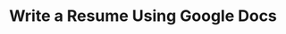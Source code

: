 ---
title: Write a Resume Using Google Docs
slides:
  - title: Write a Resume Using Google Docs
    content_markdown: '# Write a Resume Using Google Docs&nbsp;'
    background_color: '#fdffb0'
    background_image:
    background_size: cover
  - title: Resumes
    content_markdown: '## Resumes'
    background_color: '#fdffb0'
    background_image:
    background_size: cover
  - title: What is a resume?
    content_markdown: |-
      What is a resume?

      * A document meant to show your work experience.&nbsp;
      * Generally written using Google Drive or Microsoft Word.
      * Ideally 1&nbsp; page.
    background_color: '#fdffb0'
    background_image:
    background_size: cover
  - title: Resume Basics
    content_markdown: |-
      Resume Basics

      * Contact Information&nbsp;
      * Objective or Summary (Optional )&nbsp;
      * Education&nbsp;
      * Work Experience&nbsp;
      * Skills
      * Certifications
      * Honors,&nbsp;
      * Volunteer Work
      * Foreign Languages
    background_color: '#fdffb0'
    background_image:
    background_size: cover
  - title: Resume Basics
    content_markdown:
    background_color: '#fdffb0'
    background_image: /uploads/write-a-resume-using-google-docs/1.png
    background_size: contain
  - title: Required Sections
    content_markdown: >-
      Required Sections&nbsp;


      * **Contact Information:** Name, Address, Phone Number, Email, Website

      * **Education:** List most recent education first. Indicate majors/ areas
      of study and if degrees were completed.&nbsp;

      * **Work Experience**\: Ideally, list two most recent jobs. Three jobs can
      be listed if you need to fill space.

      * **Skills**\: Commonly listed include**&nbsp;**Microsoft Suite (Word,
      Excel, Powerpoint), Computer Programs, Social Media, Customer Service,
      Teamwork, Leadership, Bilingual
    background_color: '#fdffb0'
    background_image:
    background_size: cover
  - title: Additional Sections
    content_markdown: >-
      Additional Sections


      * **Certifications and Licenses:&nbsp;**Driver's License, CPR

      * **Honors and Awards:** Education honors can be merged with the Education
      Section. Awards can include: Employee of the Month, 1st Place Prizes.

      * **Volunteer Work:** Not necessary to include volunteer title, do include
      years volunteered.&nbsp;

      * **Languages:** Indicate Proficiency: Elementary, Intermediate, Advanced,
      Full/ Native

      * **Interests:** Hobbies, sports, recreational activities, things you like
      to learn about.
    background_color: '#fdffb0'
    background_image:
    background_size: cover
  - title: What is an Objective/ Summary?
    content_markdown: >-
      What is an Objective/ Summary?


      * This section usually consists of 1-3 lines, and it’s below your contact
      information.

      * Important to include in resume if you have never had a job before, or
      little experience related in the job you are applying to.

      * Emphasize on your key qualifications, skills, and goals.
    background_color: '#fdffb0'
    background_image:
    background_size: cover
  - title: Objective/ Summary
    content_markdown:
    background_color: '#fdffb0'
    background_image: /uploads/write-a-resume-using-google-docs/a.png
    background_size: cover
  - title: What do I do if I don’t have enough on my resume?
    content_markdown: >-
      What do I do if I don’t have enough on my resume?


      * Volunteer

      * Learn a New Language&nbsp;

      * Get a license/ certification: CPR, Forklift License, PERC Card, CNC
      Operation, software programs, coding&nbsp;
    background_color: '#fdffb0'
    background_image:
    background_size: cover
  - title: Cover Letters & CVs
    content_markdown: >-
      * **Cover Letters**\: A motivational letter written to a potential
      employer, generally several paragraphs in length. Cover letters should
      show in depth knowledge of the company or organisation you are applying
      to.

      * **CVs:** This is a comprehensive list of all published works,
      exhibitions, conferences, awards, and honors a person has received.
      Nothing should be left out\! The longer a CV is, the better. CVs are often
      needed for academic, artistic and creative jobs.
    background_color: '#fdffb0'
    background_image:
    background_size: cover
  - title:
    content_markdown:
    background_color: '#fdffb0'
    background_image:
    background_size: cover
  - title:
    content_markdown:
    background_color: '#fdffb0'
    background_image:
    background_size: cover
  - title:
    content_markdown:
    background_color: '#fdffb0'
    background_image:
    background_size: cover
  - title:
    content_markdown:
    background_color: '#fdffb0'
    background_image:
    background_size: cover
  - title:
    content_markdown:
    background_color: '#fdffb0'
    background_image:
    background_size: cover
  - title:
    content_markdown:
    background_color: '#fdffb0'
    background_image:
    background_size: cover
  - title:
    content_markdown:
    background_color: '#fdffb0'
    background_image:
    background_size: cover
  - title:
    content_markdown:
    background_color: '#fdffb0'
    background_image:
    background_size: cover
  - title:
    content_markdown:
    background_color: '#fdffb0'
    background_image:
    background_size: cover
  - title:
    content_markdown:
    background_color: '#fdffb0'
    background_image:
    background_size: cover
  - title:
    content_markdown:
    background_color: '#fdffb0'
    background_image:
    background_size: cover
  - title:
    content_markdown:
    background_color: '#fdffb0'
    background_image:
    background_size: cover
  - title:
    content_markdown:
    background_color: '#fdffb0'
    background_image:
    background_size: cover
  - title:
    content_markdown:
    background_color: '#fdffb0'
    background_image:
    background_size: cover
  - title:
    content_markdown:
    background_color: '#fdffb0'
    background_image:
    background_size: cover
tags:
---